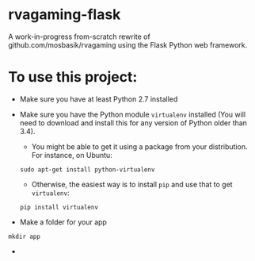 rvagaming-flask
===============

A work-in-progress from-scratch rewrite of github.com/mosbasik/rvagaming using the Flask Python web framework.

# To use this project:

* Make sure you have at least Python 2.7 installed

* Make sure you have the Python module `virtualenv` installed (You will need to download and install this for any version of Python older than 3.4).

  * You might be able to get it using a package from your distribution.  For instance, on Ubuntu:

  ```
  sudo apt-get install python-virtualenv
  ```

  * Otherwise, the easiest way is to install `pip` and use that to get `virtualenv`:

  ```
  pip install virtualenv
  ```

* Make a folder for your app

```
mkdir app
```
* 

